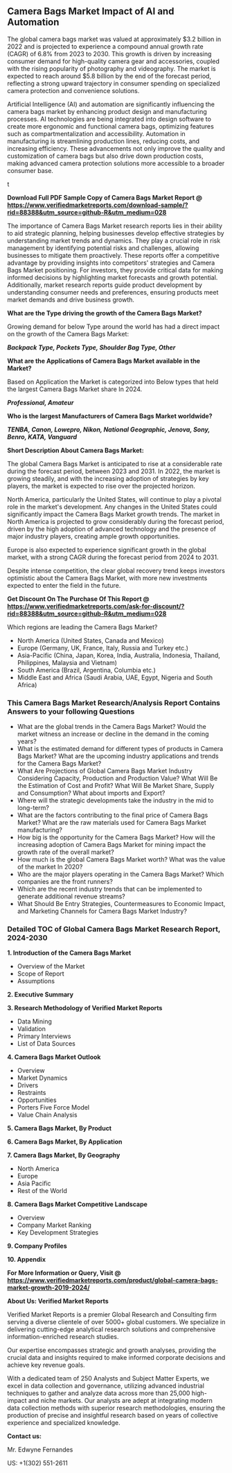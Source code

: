 <h2>Camera Bags Market Impact of AI and Automation</h2><p>The global camera bags market was valued at approximately $3.2 billion in 2022 and is projected to experience a compound annual growth rate (CAGR) of 6.8% from 2023 to 2030. This growth is driven by increasing consumer demand for high-quality camera gear and accessories, coupled with the rising popularity of photography and videography. The market is expected to reach around $5.8 billion by the end of the forecast period, reflecting a strong upward trajectory in consumer spending on specialized camera protection and convenience solutions.</p><p>Artificial Intelligence (AI) and automation are significantly influencing the camera bags market by enhancing product design and manufacturing processes. AI technologies are being integrated into design software to create more ergonomic and functional camera bags, optimizing features such as compartmentalization and accessibility. Automation in manufacturing is streamlining production lines, reducing costs, and increasing efficiency. These advancements not only improve the quality and customization of camera bags but also drive down production costs, making advanced camera protection solutions more accessible to a broader consumer base.</p>t</p><p id="" class=""><strong>Download Full PDF Sample Copy of Camera Bags Market Report @ <a href="https://www.verifiedmarketreports.com/download-sample/?rid=88388&utm_source=github-R&utm_medium=028" target="_blank">https://www.verifiedmarketreports.com/download-sample/?rid=88388&utm_source=github-R&utm_medium=028</a></strong></p><p>The importance of&nbsp;Camera Bags Market research reports lies in their ability to aid strategic planning, helping businesses develop effective strategies by understanding market trends and dynamics. They play a crucial role in risk management by identifying potential risks and challenges, allowing businesses to mitigate them proactively. These reports offer a competitive advantage by providing insights into competitors' strategies and Camera Bags Market positioning. For investors, they provide critical data for making informed decisions by highlighting market forecasts and growth potential. Additionally, market research reports guide product development by understanding consumer needs and preferences, ensuring products meet market demands and drive business growth.</p><p><strong>What are the&nbsp;Type driving the growth of the Camera Bags Market?</strong></p><p id="" class="">Growing demand for below Type around the world has had a direct impact on the growth of the Camera Bags Market:</p><em><strong>Backpack Type, Pockets Type, Shoulder Bag Type, Other</strong></em></p><strong>What are the&nbsp;Applications&nbsp;of Camera Bags Market available in the Market?</strong></p><p id="" class="">Based on Application the Market is categorized into Below types that held the largest Camera Bags Market share In 2024.</p><em><strong>Professional, Amateur</strong></em></p><strong>Who is the largest Manufacturers of Camera Bags Market worldwide?</strong></p><p><em><strong>TENBA, Canon, Lowepro, Nikon, National Geographic, Jenova, Sony, Benro, KATA, Vanguard</strong></em></p><p id="" class=""><strong>Short Description About Camera Bags Market:</strong></p><p>The global Camera Bags Market is anticipated to rise at a considerable rate during the forecast period, between 2023 and 2031. In 2022, the market is growing steadily, and with the increasing adoption of strategies by key players, the market is expected to rise over the projected horizon.</p><p>North America, particularly the United States, will continue to play a pivotal role in the market's development. Any changes in the United States could significantly impact the Camera Bags Market growth trends. The market in North America is projected to grow considerably during the forecast period, driven by the high adoption of advanced technology and the presence of major industry players, creating ample growth opportunities.</p><p>Europe is also expected to experience significant growth in the global market, with a strong CAGR during the forecast period from 2024 to 2031.</p><p>Despite intense competition, the clear global recovery trend keeps investors optimistic about the Camera Bags Market, with more new investments expected to enter the field in the future.</p><p id="" class=""><strong>Get Discount On The Purchase Of This Report @ <a href="https://www.verifiedmarketreports.com/ask-for-discount/?rid=88388&utm_source=github-R&utm_medium=028" target="_blank">https://www.verifiedmarketreports.com/ask-for-discount/?rid=88388&utm_source=github-R&utm_medium=028</a></strong></p>Which regions are leading the Camera Bags Market?</p><ul><li>North America (United States, Canada and Mexico)</li><li>Europe (Germany, UK, France, Italy, Russia and Turkey etc.)</li><li>Asia-Pacific (China, Japan, Korea, India, Australia, Indonesia, Thailand, Philippines, Malaysia and Vietnam)</li><li>South America (Brazil, Argentina, Columbia etc.)</li><li>Middle East and Africa (Saudi Arabia, UAE, Egypt, Nigeria and South Africa)</li></ul><h3 id="" class="">This Camera Bags Market Research/Analysis Report Contains Answers to your following Questions</h3><ul><li>What are the global trends in the Camera Bags Market? Would the market witness an increase or decline in the demand in the coming years?</li><li>What is the estimated demand for different types of products in Camera Bags Market? What are the upcoming industry applications and trends for the Camera Bags Market?</li><li>What Are Projections of Global Camera Bags Market Industry Considering Capacity, Production and Production Value? What Will Be the Estimation of Cost and Profit? What Will Be Market Share, Supply and Consumption? What about imports and Export?</li><li>Where will the strategic developments take the industry in the mid to long-term?</li><li>What are the factors contributing to the final price of Camera Bags Market? What are the raw materials used for Camera Bags Market manufacturing?</li><li>How big is the opportunity for the Camera Bags Market? How will the increasing adoption of Camera Bags Market for mining impact the growth rate of the overall market?</li><li>How much is the global Camera Bags Market worth? What was the value of the market In 2020?</li><li>Who are the major players operating in the Camera Bags Market? Which companies are the front runners?</li><li>Which are the recent industry trends that can be implemented to generate additional revenue streams?</li><li>What Should Be Entry Strategies, Countermeasures to Economic Impact, and Marketing Channels for Camera Bags Market Industry?</li></ul><h3 id="" class="">Detailed TOC of Global Camera Bags Market Research Report, 2024-2030</h3><p id="" class=""><strong>1. Introduction of the Camera Bags Market</strong></p><ul><li>Overview of the Market</li><li>Scope of Report</li><li>Assumptions</li></ul><p id="" class=""><strong>2. Executive Summary</strong></p><p id="" class=""><strong>3. Research Methodology of Verified Market Reports</strong></p><ul><li>Data Mining</li><li>Validation</li><li>Primary Interviews</li><li>List of Data Sources</li></ul><p id="" class=""><strong>4. Camera Bags Market Outlook</strong></p><ul><li>Overview</li><li>Market Dynamics</li><li>Drivers</li><li>Restraints</li><li>Opportunities</li><li>Porters Five Force Model</li><li>Value Chain Analysis</li></ul><p id="" class=""><strong>5. Camera Bags Market, By Product</strong></p><p id="" class=""><strong>6. Camera Bags Market, By Application</strong></p><p id="" class=""><strong>7. Camera Bags Market, By Geography</strong></p><ul><li>North America</li><li>Europe</li><li>Asia Pacific</li><li>Rest of the World</li></ul><p id="" class=""><strong>8. Camera Bags Market Competitive Landscape</strong></p><ul><li>Overview</li><li>Company Market Ranking</li><li>Key Development Strategies</li></ul><p id="" class=""><strong>9. Company Profiles</strong></p><p id="" class=""><strong>10. Appendix</strong></p><p id="" class=""><strong>For More Information or Query, Visit @ <a href="https://www.verifiedmarketreports.com/product/global-camera-bags-market-growth-2019-2024/" target="_blank">https://www.verifiedmarketreports.com/product/global-camera-bags-market-growth-2019-2024/</a></strong></p><p id="" class=""><strong>About Us: Verified Market Reports</strong></p><p id="" class="">Verified Market Reports is a premier Global Research and Consulting firm serving a diverse clientele of over 5000+ global customers. We specialize in delivering cutting-edge analytical research solutions and comprehensive information-enriched research studies.</p><p id="" class="">Our expertise encompasses strategic and growth analyses, providing the crucial data and insights required to make informed corporate decisions and achieve key revenue goals.</p><p id="" class="">With a dedicated team of 250 Analysts and Subject Matter Experts, we excel in data collection and governance, utilizing advanced industrial techniques to gather and analyze data across more than 25,000 high-impact and niche markets. Our analysts are adept at integrating modern data collection methods with superior research methodologies, ensuring the production of precise and insightful research based on years of collective experience and specialized knowledge.</p><p id="" class=""><strong>Contact us:</strong></p><p id="" class="">Mr. Edwyne Fernandes</p><p id="" class="">US: +1(302) 551-2611</p>